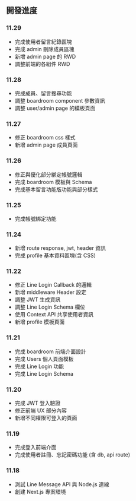 ## 開發進度

### 11.29

- 完成使用者留言紀錄區塊
- 完成 admin 刪除成員區塊
- 新增 admin page 的 RWD
- 調整前端的各組件 RWD

### 11.28

- 完成成員、留言搜尋功能
- 調整 boardroom component 參數資訊
- 調整 user/admin page 的模板頁面

### 11.27

- 修正 boardroom css 樣式
- 新增 admin page 成員頁面

### 11.26

- 修正與優化部分綁定帳號邏輯
- 完成 boardroom 模板與 Schema
- 完成基本留言功能版功能與部分樣式

### 11.25

- 完成帳號綁定功能

### 11.24

- 新增 route response, jwt, header 資訊
- 完成 profile 基本資料區塊(含 CSS)

### 11.22

- 修正 Line Login Callback 的邏輯
- 新增 middleware Header 設定
- 調整 JWT 生成資訊
- 調整 Line Login Schema 欄位
- 使用 Context API 共享使用者資訊
- 新增 profile 模板頁面

### 11.21

- 完成 boardroom 前端介面設計
- 完成 Users 個人頁面模板
- 完成 Line Login 功能
- 完成 Line Login Schema

### 11.20

- 完成 JWT 登入驗證
- 修正前端 UX 部分內容
- 新增不同權限可登入的頁面

### 11.19

- 完成登入前端介面
- 完成使用者註冊、忘記密碼功能 (含 db, api route)

### 11.18

- 測試 Line Message API 與 Node.js 連線
- 創建 Next.js 專案環境
